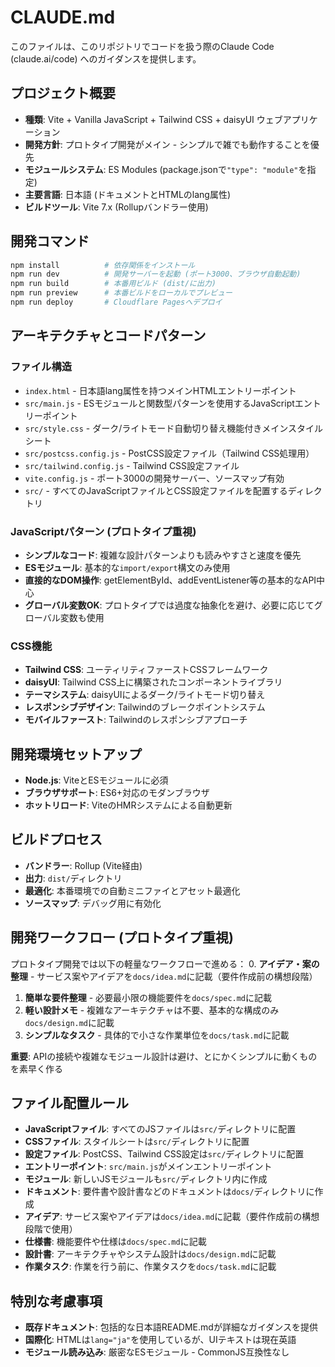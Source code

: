 # CLAUDE.md

このファイルは、このリポジトリでコードを扱う際のClaude Code (claude.ai/code) へのガイダンスを提供します。

## プロジェクト概要
- **種類**: Vite + Vanilla JavaScript + Tailwind CSS + daisyUI ウェブアプリケーション
- **開発方針**: プロトタイプ開発がメイン - シンプルで雑でも動作することを優先
- **モジュールシステム**: ES Modules (package.jsonで`"type": "module"`を指定)
- **主要言語**: 日本語 (ドキュメントとHTMLのlang属性)
- **ビルドツール**: Vite 7.x (Rollupバンドラー使用)

## 開発コマンド
```bash
npm install          # 依存関係をインストール
npm run dev          # 開発サーバーを起動 (ポート3000、ブラウザ自動起動)
npm run build        # 本番用ビルド (dist/に出力)
npm run preview      # 本番ビルドをローカルでプレビュー
npm run deploy       # Cloudflare Pagesへデプロイ
```

## アーキテクチャとコードパターン

### ファイル構造
- `index.html` - 日本語lang属性を持つメインHTMLエントリーポイント
- `src/main.js` - ESモジュールと関数型パターンを使用するJavaScriptエントリーポイント
- `src/style.css` - ダーク/ライトモード自動切り替え機能付きメインスタイルシート
- `src/postcss.config.js` - PostCSS設定ファイル（Tailwind CSS処理用）
- `src/tailwind.config.js` - Tailwind CSS設定ファイル
- `vite.config.js` - ポート3000の開発サーバー、ソースマップ有効
- `src/` - すべてのJavaScriptファイルとCSS設定ファイルを配置するディレクトリ

### JavaScriptパターン (プロトタイプ重視)
- **シンプルなコード**: 複雑な設計パターンよりも読みやすさと速度を優先
- **ESモジュール**: 基本的な`import/export`構文のみ使用
- **直接的なDOM操作**: getElementById、addEventListener等の基本的なAPI中心
- **グローバル変数OK**: プロトタイプでは過度な抽象化を避け、必要に応じてグローバル変数も使用

### CSS機能
- **Tailwind CSS**: ユーティリティファーストCSSフレームワーク
- **daisyUI**: Tailwind CSS上に構築されたコンポーネントライブラリ
- **テーマシステム**: daisyUIによるダーク/ライトモード切り替え
- **レスポンシブデザイン**: Tailwindのブレークポイントシステム
- **モバイルファースト**: Tailwindのレスポンシブアプローチ

## 開発環境セットアップ
- **Node.js**: ViteとESモジュールに必須
- **ブラウザサポート**: ES6+対応のモダンブラウザ
- **ホットリロード**: ViteのHMRシステムによる自動更新

## ビルドプロセス
- **バンドラー**: Rollup (Vite経由)
- **出力**: `dist/`ディレクトリ
- **最適化**: 本番環境での自動ミニファイとアセット最適化
- **ソースマップ**: デバッグ用に有効化

## 開発ワークフロー (プロトタイプ重視)
プロトタイプ開発では以下の軽量なワークフローで進める：
0. **アイデア・案の整理** - サービス案やアイデアを`docs/idea.md`に記載（要件作成前の構想段階）
1. **簡単な要件整理** - 必要最小限の機能要件を`docs/spec.md`に記載
2. **軽い設計メモ** - 複雑なアーキテクチャは不要、基本的な構成のみ`docs/design.md`に記載
3. **シンプルなタスク** - 具体的で小さな作業単位を`docs/task.md`に記載

**重要**: APIの接続や複雑なモジュール設計は避け、とにかくシンプルに動くものを素早く作る

## ファイル配置ルール
- **JavaScriptファイル**: すべてのJSファイルは`src/`ディレクトリに配置
- **CSSファイル**: スタイルシートは`src/`ディレクトリに配置
- **設定ファイル**: PostCSS、Tailwind CSS設定は`src/`ディレクトリに配置
- **エントリーポイント**: `src/main.js`がメインエントリーポイント
- **モジュール**: 新しいJSモジュールも`src/`ディレクトリ内に作成
- **ドキュメント**: 要件書や設計書などのドキュメントは`docs/`ディレクトリに作成
- **アイデア**: サービス案やアイデアは`docs/idea.md`に記載（要件作成前の構想段階で使用）
- **仕様書**: 機能要件や仕様は`docs/spec.md`に記載
- **設計書**: アーキテクチャやシステム設計は`docs/design.md`に記載
- **作業タスク**: 作業を行う前に、作業タスクを`docs/task.md`に記載

## 特別な考慮事項
- **既存ドキュメント**: 包括的な日本語README.mdが詳細なガイダンスを提供
- **国際化**: HTMLは`lang="ja"`を使用しているが、UIテキストは現在英語
- **モジュール読み込み**: 厳密なESモジュール - CommonJS互換性なし